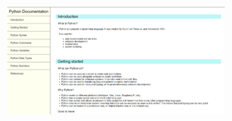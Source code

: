 ![image](https://github.com/nkp1111/fCC-Responsive-Web-Design/blob/main/technical-documentation-page/Technical%20Documentation%20Page.png?raw=true)
